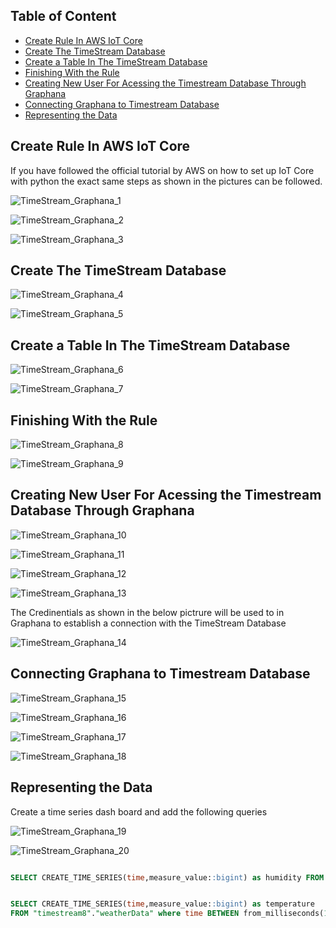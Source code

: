 ## Table of Content

- [Create Rule In AWS IoT Core](#create-rule-in-aws-iot-core)
- [Create The TimeStream Database](#create-the-timestream-database)
- [Create a Table In The TimeStream Database](#create-a-table-in-the-timestream-database)
- [Finishing With the Rule](#finishing-with-the-rule)
- [Creating New User For Acessing the Timestream Database Through Graphana](#creating-new-user-for-acessing-the-timestream-database-through-graphana)
- [Connecting Graphana to Timestream Database](#connecting-graphana-to-timestream-database)
- [Representing the Data](#representing-the-data)




## Create Rule In AWS IoT Core

If you have followed the official tutorial by AWS on how to set up IoT Core with python the exact same steps as shown in the pictures can be followed.

![TimeStream_Graphana_1](https://github.com/M-Gkiko/ESP32_AWS_Weatherstation/blob/d7fc25878c6e38161db975ba503bfdc00bdd586f/images/TimeStream_Graphana_1.jpg)

![TimeStream_Graphana_2](https://github.com/M-Gkiko/ESP32_AWS_Weatherstation/blob/d7fc25878c6e38161db975ba503bfdc00bdd586f/images/TimeStream_Graphana_2.jpg)

![TimeStream_Graphana_3](https://github.com/M-Gkiko/ESP32_AWS_Weatherstation/blob/d7fc25878c6e38161db975ba503bfdc00bdd586f/images/TimeStream_Graphana_3.jpg)


## Create The TimeStream Database

![TimeStream_Graphana_4](https://github.com/M-Gkiko/ESP32_AWS_Weatherstation/blob/d7fc25878c6e38161db975ba503bfdc00bdd586f/images/TimeStream_Graphana_4.jpg)

![TimeStream_Graphana_5](https://github.com/M-Gkiko/ESP32_AWS_Weatherstation/blob/d7fc25878c6e38161db975ba503bfdc00bdd586f/images/TimeStream_Graphana_5.jpg)

## Create a Table In The TimeStream Database

![TimeStream_Graphana_6](https://github.com/M-Gkiko/ESP32_AWS_Weatherstation/blob/d7fc25878c6e38161db975ba503bfdc00bdd586f/images/TimeStream_Graphana_6.jpg)

![TimeStream_Graphana_7](https://github.com/M-Gkiko/ESP32_AWS_Weatherstation/blob/d7fc25878c6e38161db975ba503bfdc00bdd586f/images/TimeStream_Graphana_7.jpg)

## Finishing With the Rule
![TimeStream_Graphana_8](https://github.com/M-Gkiko/ESP32_AWS_Weatherstation/blob/d7fc25878c6e38161db975ba503bfdc00bdd586f/images/TimeStream_Graphana_8.jpg)

![TimeStream_Graphana_9](https://github.com/M-Gkiko/ESP32_AWS_Weatherstation/blob/d7fc25878c6e38161db975ba503bfdc00bdd586f/images/TimeStream_Graphana_9.jpg)

## Creating New User For Acessing the Timestream Database Through Graphana

![TimeStream_Graphana_10](https://github.com/M-Gkiko/ESP32_AWS_Weatherstation/blob/d7fc25878c6e38161db975ba503bfdc00bdd586f/images/TimeStream_Graphana_10.jpg)

![TimeStream_Graphana_11]([images\TimeStream_Graphana_11.png](https://github.com/M-Gkiko/ESP32_AWS_Weatherstation/blob/d7fc25878c6e38161db975ba503bfdc00bdd586f/images/TimeStream_Graphana_11.jpg))

![TimeStream_Graphana_12](https://github.com/M-Gkiko/ESP32_AWS_Weatherstation/blob/d7fc25878c6e38161db975ba503bfdc00bdd586f/images/TimeStream_Graphana_12.jpg)

![TimeStream_Graphana_13](https://github.com/M-Gkiko/ESP32_AWS_Weatherstation/blob/d7fc25878c6e38161db975ba503bfdc00bdd586f/images/TimeStream_Graphana_13.jpg)


The Credinentials as shown in the below pictrure will be used to in Graphana to establish a connection with the TimeStream Database

![TimeStream_Graphana_14](https://github.com/M-Gkiko/ESP32_AWS_Weatherstation/blob/d7fc25878c6e38161db975ba503bfdc00bdd586f/images/TimeStream_Graphana_14.jpg)

## Connecting Graphana to Timestream Database

![TimeStream_Graphana_15](https://github.com/M-Gkiko/ESP32_AWS_Weatherstation/blob/d7fc25878c6e38161db975ba503bfdc00bdd586f/images/TimeStream_Graphana_15.jpg)

![TimeStream_Graphana_16](https://github.com/M-Gkiko/ESP32_AWS_Weatherstation/blob/d7fc25878c6e38161db975ba503bfdc00bdd586f/images/TimeStream_Graphana_16.jpg)

![TimeStream_Graphana_17](https://github.com/M-Gkiko/ESP32_AWS_Weatherstation/blob/d7fc25878c6e38161db975ba503bfdc00bdd586f/images/TimeStream_Graphana_17.jpg)

![TimeStream_Graphana_18](https://github.com/M-Gkiko/ESP32_AWS_Weatherstation/blob/d7fc25878c6e38161db975ba503bfdc00bdd586f/images/TimeStream_Graphana_18.jpg)

## Representing the Data

Create a time series dash board and add the following queries

![TimeStream_Graphana_19](https://github.com/M-Gkiko/ESP32_AWS_Weatherstation/blob/d7fc25878c6e38161db975ba503bfdc00bdd586f/images/TimeStream_Graphana_19.jpg)

![TimeStream_Graphana_20](https://github.com/M-Gkiko/ESP32_AWS_Weatherstation/blob/d7fc25878c6e38161db975ba503bfdc00bdd586f/images/TimeStream_Graphana_20.jpg)

```sql

SELECT CREATE_TIME_SERIES(time,measure_value::bigint) as humidity FROM "timestream8"."weatherData" where time BETWEEN from_milliseconds(1660398638031) AND from_milliseconds(1660400138031) and measure_name = 'humidity'
```
```sql

SELECT CREATE_TIME_SERIES(time,measure_value::bigint) as temperature
FROM "timestream8"."weatherData" where time BETWEEN from_milliseconds(1660398638031) AND from_milliseconds(1660400138031) and measure_name = 'temperature' 
 ```
